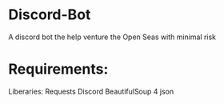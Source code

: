 # Discord-Bot
A discord bot the help venture the Open Seas with minimal risk

# Requirements:
Liberaries:
    Requests 
    Discord 
    BeautifulSoup 4
    json